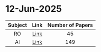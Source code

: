 # 12-Jun-2025

| Subject | Link | Number of Papers |
|:-----:|:----:|:----------------:|
| RO | [Link](https://github.com/KJaebye/EmbodiedAI-Robotics-arXiv-Daily-Reporter/tree/main/12-Jun-2025/RO) | 45 |
| AI | [Link](https://github.com/KJaebye/EmbodiedAI-Robotics-arXiv-Daily-Reporter/tree/main/12-Jun-2025/AI) | 149 |
